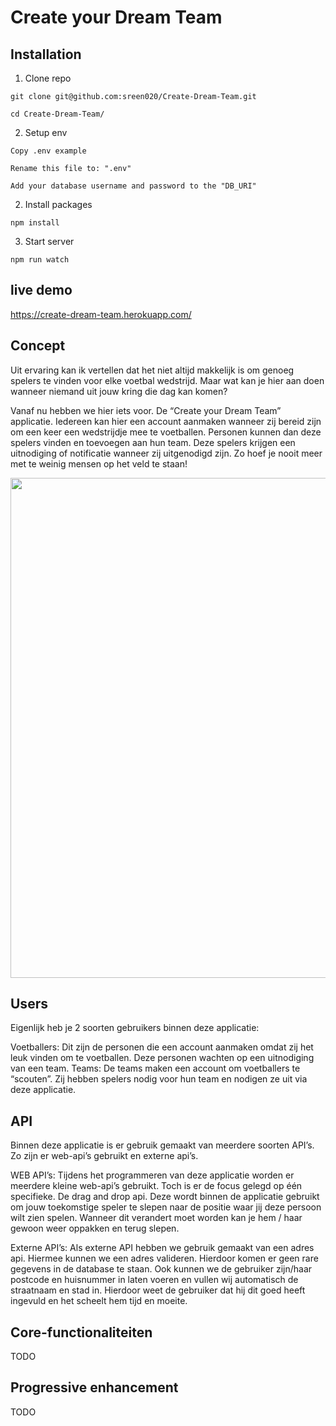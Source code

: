 # Create your Dream Team

## Installation
1. Clone repo
```
git clone git@github.com:sreen020/Create-Dream-Team.git

cd Create-Dream-Team/
```

2. Setup env
```
Copy .env example

Rename this file to: ".env"

Add your database username and password to the "DB_URI"
```

2. Install packages
```
npm install
```

3. Start server
```
npm run watch
```

## live demo
https://create-dream-team.herokuapp.com/

## Concept
Uit ervaring kan ik vertellen dat het niet altijd makkelijk is om genoeg spelers te vinden voor elke voetbal wedstrijd. Maar wat kan je hier aan doen wanneer niemand uit jouw kring die dag kan komen?

Vanaf nu hebben we hier iets voor. De “Create your Dream Team” applicatie. Iedereen kan hier een account aanmaken wanneer zij bereid zijn om een keer een wedstrijdje mee te voetballen. Personen kunnen dan deze spelers vinden en toevoegen aan hun team. Deze spelers krijgen een uitnodiging of notificatie wanneer zij uitgenodigd zijn. Zo hoef je nooit meer met te weinig mensen op het veld te staan!

<img src="https://i.imgur.com/ejIqpkq.png" width="800">

## Users
Eigenlijk heb je 2 soorten gebruikers binnen deze applicatie:

Voetballers: Dit zijn de personen die een account aanmaken omdat zij het leuk vinden om te voetballen. Deze personen wachten op een uitnodiging van een team.
Teams: De teams maken een account om voetballers te “scouten”. Zij hebben spelers nodig voor hun team en nodigen ze uit via deze applicatie.

## API
Binnen deze applicatie is er gebruik gemaakt van meerdere soorten API’s. Zo zijn er web-api’s gebruikt en externe api’s. 

WEB API’s: Tijdens het programmeren van deze applicatie worden er meerdere kleine web-api’s gebruikt. Toch is er de focus gelegd op één specifieke. De drag and drop api. Deze wordt binnen de applicatie gebruikt om jouw toekomstige speler te slepen naar de positie waar jij deze persoon wilt zien spelen. Wanneer dit verandert moet worden kan je hem / haar gewoon weer oppakken en terug slepen.

Externe API’s: Als externe API hebben we gebruik gemaakt van een adres api. Hiermee kunnen we een adres valideren. Hierdoor komen er geen rare gegevens in de database te staan. Ook kunnen we de gebruiker zijn/haar postcode en huisnummer in laten voeren en vullen wij automatisch de straatnaam en stad in. Hierdoor weet de gebruiker dat hij dit goed heeft ingevuld en het scheelt hem tijd en moeite.


## Core-functionaliteiten
TODO

## Progressive enhancement 
TODO
